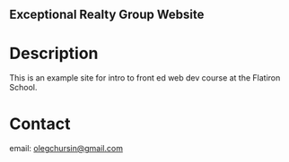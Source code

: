 Exceptional Realty Group Website
---

# Description

This is an example site for intro to front ed web dev course at the Flatiron School.

# Contact

email: olegchursin@gmail.com